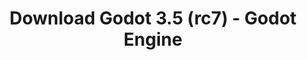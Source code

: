 ---
# Generated by /tools/generators/src/download_archive_generator !!! do not edit by hand !!!
title: 'Download Godot 3.5 (rc7) - Godot Engine'
type: 'download/archive'
name: '3.5'
flavor: 'rc7'
release_date: '2022-07-22T03:00:00-00:00'
release_notes: 'article/release-candidate-godot-3-5-rc-7/'
primaryPlatforms:
  - 'android.apk'
  - 'macos.universal'
  - 'windows.64'
  - 'linux_server.headless.64'
  - 'web'
  - 'templates'
links:
  android.apk:
    name: 'android.apk'
    title: 'Android'
    caption: 'APK Universal (ARM64 + ARMv7 + x86_64 + x86)'
    tags:
      - 'APK download'
      - 'ARM64/v7'
      - 'x86 (64 & 32 bit)'
    hosts:
      github_builds:
        regular: 'https://github.com/godotengine/godot-builds/releases/download/3.5-rc7/Godot_v3.5-rc7_android_editor.apk'
        mono: '#'
      github:
        regular: 'https://github.com/godotengine/godot/releases/download/3.5-rc7/Godot_v3.5-rc7_android_editor.apk'
        mono: '#'
  macos.universal:
    name: 'macos.universal'
    title: 'macOS'
    caption: 'Universal (x86_64 + Silício da Apple)'
    tags:
      - 'Intel/Apple Silicon'
      - '64 bit'
    hosts:
      github_builds:
        regular: 'https://github.com/godotengine/godot-builds/releases/download/3.5-rc7/Godot_v3.5-rc7_osx.universal.zip'
        mono: 'https://github.com/godotengine/godot-builds/releases/download/3.5-rc7/Godot_v3.5-rc7_mono_osx.universal.zip'
      github:
        regular: 'https://github.com/godotengine/godot/releases/download/3.5-rc7/Godot_v3.5-rc7_osx.universal.zip'
        mono: 'https://github.com/godotengine/godot/releases/download/3.5-rc7/Godot_v3.5-rc7_mono_osx.universal.zip'
  windows.64:
    name: 'windows.64'
    title: 'Windows'
    caption: 'Padrão (x86_64)'
    tags:
      - '64 bit'
    hosts:
      github_builds:
        regular: 'https://github.com/godotengine/godot-builds/releases/download/3.5-rc7/Godot_v3.5-rc7_win64.exe.zip'
        mono: 'https://github.com/godotengine/godot-builds/releases/download/3.5-rc7/Godot_v3.5-rc7_mono_win64.zip'
      github:
        regular: 'https://github.com/godotengine/godot/releases/download/3.5-rc7/Godot_v3.5-rc7_win64.exe.zip'
        mono: 'https://github.com/godotengine/godot/releases/download/3.5-rc7/Godot_v3.5-rc7_mono_win64.zip'
  linux_server.headless.64:
    name: 'linux_server.headless.64'
    title: 'Linux Server'
    caption: 'Headless (x86_64)'
    tags:
      - '64 bit'
      - 'Headless'
    hosts:
      github_builds:
        regular: 'https://github.com/godotengine/godot-builds/releases/download/3.5-rc7/Godot_v3.5-rc7_linux_headless.64.zip'
        mono: 'https://github.com/godotengine/godot-builds/releases/download/3.5-rc7/Godot_v3.5-rc7_mono_linux_headless_64.zip'
      github:
        regular: 'https://github.com/godotengine/godot/releases/download/3.5-rc7/Godot_v3.5-rc7_linux_headless.64.zip'
        mono: 'https://github.com/godotengine/godot/releases/download/3.5-rc7/Godot_v3.5-rc7_mono_linux_headless_64.zip'
  web:
    name: 'web'
    title: 'Editor Web'
    caption: ''
    tags:
      - 'Self-hosted'
      - 'Cross-platform'
    hosts:
      github_builds:
        regular: 'https://github.com/godotengine/godot-builds/releases/download/3.5-rc7/Godot_v3.5-rc7_web_editor.zip'
        mono: '#'
      github:
        regular: 'https://github.com/godotengine/godot/releases/download/3.5-rc7/Godot_v3.5-rc7_web_editor.zip'
        mono: '#'
  linux.64:
    name: 'linux.64'
    title: 'Linux'
    caption: 'Padrão (x86_64)'
    tags:
      - '64 bit'
    hosts:
      github_builds:
        regular: 'https://github.com/godotengine/godot-builds/releases/download/3.5-rc7/Godot_v3.5-rc7_x11.64.zip'
        mono: 'https://github.com/godotengine/godot-builds/releases/download/3.5-rc7/Godot_v3.5-rc7_mono_x11_64.zip'
      github:
        regular: 'https://github.com/godotengine/godot/releases/download/3.5-rc7/Godot_v3.5-rc7_x11.64.zip'
        mono: 'https://github.com/godotengine/godot/releases/download/3.5-rc7/Godot_v3.5-rc7_mono_x11_64.zip'
  linux.32:
    name: 'linux.32'
    title: 'Linux'
    caption: 'Padrão (x86)'
    tags:
      - '32 bit'
    hosts:
      github_builds:
        regular: 'https://github.com/godotengine/godot-builds/releases/download/3.5-rc7/Godot_v3.5-rc7_x11.32.zip'
        mono: 'https://github.com/godotengine/godot-builds/releases/download/3.5-rc7/Godot_v3.5-rc7_mono_x11_32.zip'
      github:
        regular: 'https://github.com/godotengine/godot/releases/download/3.5-rc7/Godot_v3.5-rc7_x11.32.zip'
        mono: 'https://github.com/godotengine/godot/releases/download/3.5-rc7/Godot_v3.5-rc7_mono_x11_32.zip'
  windows.32:
    name: 'windows.32'
    title: 'Windows'
    caption: 'Padrão (x86)'
    tags:
      - '32 bit'
    hosts:
      github_builds:
        regular: 'https://github.com/godotengine/godot-builds/releases/download/3.5-rc7/Godot_v3.5-rc7_win32.exe.zip'
        mono: 'https://github.com/godotengine/godot-builds/releases/download/3.5-rc7/Godot_v3.5-rc7_mono_win32.zip'
      github:
        regular: 'https://github.com/godotengine/godot/releases/download/3.5-rc7/Godot_v3.5-rc7_win32.exe.zip'
        mono: 'https://github.com/godotengine/godot/releases/download/3.5-rc7/Godot_v3.5-rc7_mono_win32.zip'
  linux_server.64:
    name: 'linux_server.64'
    title: 'Servidor Linux'
    caption: 'Padrão (x86_64)'
    tags:
      - '64 bit'
    hosts:
      github_builds:
        regular: 'https://github.com/godotengine/godot-builds/releases/download/3.5-rc7/Godot_v3.5-rc7_linux_server.64.zip'
        mono: 'https://github.com/godotengine/godot-builds/releases/download/3.5-rc7/Godot_v3.5-rc7_mono_linux_server_64.zip'
      github:
        regular: 'https://github.com/godotengine/godot/releases/download/3.5-rc7/Godot_v3.5-rc7_linux_server.64.zip'
        mono: 'https://github.com/godotengine/godot/releases/download/3.5-rc7/Godot_v3.5-rc7_mono_linux_server_64.zip'
  aar_library:
    name: 'aar_library'
    title: 'Biblioteca de AAR'
    caption: ''
    tags:
      - 'Android plugins'
      - 'Java'
      - 'Kotlin'
    hosts:
      github_builds:
        regular: 'https://github.com/godotengine/godot-builds/releases/download/3.5-rc7/godot-lib.3.5.rc7.release.aar'
        mono: 'https://github.com/godotengine/godot-builds/releases/download/3.5-rc7/godot-lib.3.5.rc7.mono.release.aar'
      github:
        regular: 'https://github.com/godotengine/godot/releases/download/3.5-rc7/godot-lib.3.5.rc7.release.aar'
        mono: 'https://github.com/godotengine/godot/releases/download/3.5-rc7/godot-lib.3.5.rc7.mono.release.aar'
  templates:
    name: 'templates'
    title: 'Modelos de exportação'
    caption: ''
    tags:
      - 'Utilizado para exportar os seus jogos para todas as plataformas suportadas'
    hosts:
      github_builds:
        regular: 'https://github.com/godotengine/godot-builds/releases/download/3.5-rc7/Godot_v3.5-rc7_export_templates.tpz'
        mono: 'https://github.com/godotengine/godot-builds/releases/download/3.5-rc7/Godot_v3.5-rc7_mono_export_templates.tpz'
      github:
        regular: 'https://github.com/godotengine/godot/releases/download/3.5-rc7/Godot_v3.5-rc7_export_templates.tpz'
        mono: 'https://github.com/godotengine/godot/releases/download/3.5-rc7/Godot_v3.5-rc7_mono_export_templates.tpz'
---
